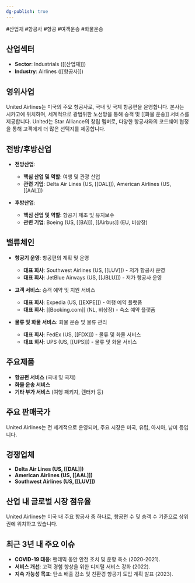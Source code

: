 ```yaml
---
dg-publish: true
---
```

#산업재 #항공사 #항공 #여객운송 #화물운송

## 산업섹터

- **Sector**: Industrials ([[산업재]])
- **Industry**: Airlines ([[항공사]])

## 영위사업

United Airlines는 미국의 주요 항공사로, 국내 및 국제 항공편을 운영합니다. 본사는 시카고에 위치하며, 세계적으로 광범위한 노선망을 통해 승객 및 [[화물 운송]] 서비스를 제공합니다. United는 Star Alliance의 창립 멤버로, 다양한 항공사와의 코드쉐어 협정을 통해 고객에게 더 많은 선택지를 제공합니다.

## 전방/후방산업

- **전방산업**:
    
    - **핵심 산업 및 역할**: 여행 및 관광 산업
    - **관련 기업**: Delta Air Lines (US, [[DAL]]), American Airlines (US, [[AAL]])
    
- **후방산업**:
    
    - **핵심 산업 및 역할**: 항공기 제조 및 유지보수
    - **관련 기업**: Boeing (US, [[BA]]), [[Airbus]] (EU, 비상장)
    

## 밸류체인

- **항공기 운영**: 항공편의 계획 및 운영
    
    - **대표 회사**: Southwest Airlines (US, [[LUV]]) - 저가 항공사 운영
    - **대표 회사**: JetBlue Airways (US, [[JBLU]]) - 저가 항공사 운영
- **고객 서비스**: 승객 예약 및 지원 서비스
    
    - **대표 회사**: Expedia (US, [[EXPE]]) - 여행 예약 플랫폼
    - **대표 회사**: [[Booking.com]] (NL, 비상장) - 숙소 예약 플랫폼

- **물류 및 화물 서비스**: 화물 운송 및 물류 관리
    
    - **대표 회사**: FedEx (US, [[FDX]]) - 물류 및 화물 서비스
    - **대표 회사**: UPS (US, [[UPS]]) - 물류 및 화물 서비스

## 주요제품

- **항공편 서비스** (국내 및 국제)
- **화물 운송 서비스**
- **기타 부가 서비스** (여행 패키지, 렌터카 등)

## 주요 판매국가

United Airlines는 전 세계적으로 운영되며, 주요 시장은 미국, 유럽, 아시아, 남미 등입니다.

## 경쟁업체

- **Delta Air Lines (US, [[DAL]])**
- **American Airlines (US, [[AAL]])** 
- **Southwest Airlines (US, [[LUV]])** 

## 산업 내 글로벌 시장 점유율

United Airlines는 미국 내 주요 항공사 중 하나로, 항공편 수 및 승객 수 기준으로 상위권에 위치하고 있습니다.

## 최근 3년 내 주요 이슈

- **COVID-19 대응**: 팬데믹 동안 안전 조치 및 운항 축소 (2020-2021).
- **서비스 개선**: 고객 경험 향상을 위한 디지털 서비스 강화 (2022).
- **지속 가능성 목표**: 탄소 배출 감소 및 친환경 항공기 도입 계획 발표 (2023).